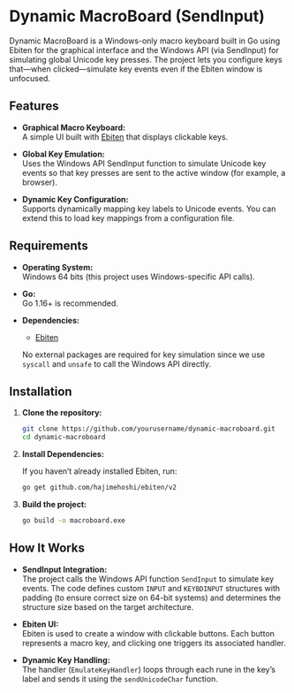 # Dynamic MacroBoard (SendInput)

Dynamic MacroBoard is a Windows-only macro keyboard built in Go using Ebiten for the graphical interface and the Windows API (via SendInput) for simulating global Unicode key presses. The project lets you configure keys that—when clicked—simulate key events even if the Ebiten window is unfocused.

## Features

- **Graphical Macro Keyboard:**  
  A simple UI built with [Ebiten](https://ebiten.org/) that displays clickable keys.

- **Global Key Emulation:**  
  Uses the Windows API SendInput function to simulate Unicode key events so that key presses are sent to the active window (for example, a browser).

- **Dynamic Key Configuration:**  
  Supports dynamically mapping key labels to Unicode events. You can extend this to load key mappings from a configuration file.

## Requirements

- **Operating System:**  
  Windows 64 bits (this project uses Windows-specific API calls).
 
- **Go:**  
  Go 1.16+ is recommended.

- **Dependencies:**
    - [Ebiten](https://github.com/hajimehoshi/ebiten)

  No external packages are required for key simulation since we use `syscall` and `unsafe` to call the Windows API directly.

## Installation

1. **Clone the repository:**

   ```bash
   git clone https://github.com/yourusername/dynamic-macroboard.git
   cd dynamic-macroboard
   ```

2. **Install Dependencies:**

   If you haven’t already installed Ebiten, run:

   ```bash
   go get github.com/hajimehoshi/ebiten/v2
   ```

3. **Build the project:**

   ```bash
   go build -o macroboard.exe
   ```

## How It Works

- **SendInput Integration:**  
  The project calls the Windows API function `SendInput` to simulate key events. The code defines custom `INPUT` and `KEYBDINPUT` structures with padding (to ensure correct size on 64-bit systems) and determines the structure size based on the target architecture.

- **Ebiten UI:**  
  Ebiten is used to create a window with clickable buttons. Each button represents a macro key, and clicking one triggers its associated handler.

- **Dynamic Key Handling:**  
  The handler (`EmulateKeyHandler`) loops through each rune in the key’s label and sends it using the `sendUnicodeChar` function.



